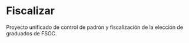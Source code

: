 # Fiscalizar

Proyecto unificado de control de padrón y fiscalización de la elección de graduados de FSOC.
